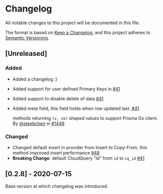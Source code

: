 # Changelog

All notable changes to this project will be documented in this file.

The format is based on [Keep a Changelog](https://keepachangelog.com/en/1.0.0/),
and this project adheres to [Semantic Versioning](https://semver.org/spec/v2.0.0.html).

## [Unreleased]

### Added

* Added a changelog :)
* Added support for user defined Primary Keys in [#41](https://github.com/cloudquery/cq-provider-sdk/pull/41)
* Added support to disable delete of data [#41](https://github.com/cloudquery/cq-provider-sdk/pull/41)
* Added meta field, this field holds when row updated last. [#41](https://github.com/cloudquery/cq-provider-sdk/pull/41)


  
  methods returning `(v, ok)` shaped values to support Prisma Go client. <br />
  By [@steebchen](https://github.com/steebchen) in [#1449](https://github.com/99designs/gqlgen/pull/1449)

### Changed
* Changed default insert in provider from Insert to Copy-From, this method improved insert performance [#48](https://github.com/cloudquery/cq-provider-sdk/pull/48)
* **Breaking Change**: default CloudQuery "id" from `id` to `cq_id` [#41](https://github.com/cloudquery/cq-provider-sdk/pull/41)

## [0.2.8] - 2020-07-15

Base version at which changelog was introduced.
